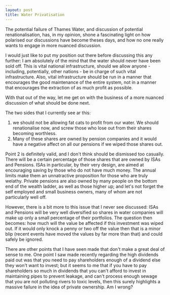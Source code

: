 ```yaml
---
layout: post
title: Water Privatisation
---
```


The potential failure of Thames Water, and discussion of potential renationalisation, has, in my opinion, shone a fascinating light on how polarised our discussions have become theses days, and how no one really wants to engage in more nuanced discussion.

I would just like to put my position out there before discussing this any further: I am absolutely of the mind that the water should never have been sold off. This is vital national infrastructure, should we allow anyone - including, potentially, other nations - be in charge of such vital infrastructure. Also, vital infrastructure should be run in a manner that encourages the good maintenance of the entire system, not in a manner that encourages the extraction of as much profit as possible.

With that out of the way, let me get on with the business of a more nuanced discussion of what should be done next.

The two sides that I currently see ar this:
1. we should not be allowing fat cats to profit from our water. We should renationalise now, and screw those who lose out from their shares becoming worthless.
2. Many of these shares are owned by pension companies and it would have a negative affect on all our pensions if we wiped those shares out.

Point 2 is definitely valid, and I don't think should be dismissed too casually. There will be a certain percentage of those shares that are owned by ISAs and Pensions. ISAs in particular, by their very design, are aimed at encouraging saving by those who do not have much money. The annual limits make them an unnatractive proposition for those who are truly welathy. Private pensions are also owned by many people on the bottom end of the wealth ladder, as well as those higher up; and let's not forget the self employed and small business owners, many of whom are not particularly well off.

However, there is a bit more to this issue that I never see discussed: ISAs and Pensions will be very well diversified so shares in water companies will make up only a small percentage of their portfolios. The question then becomes: how much will the value be affected if this investment was wiped out. If it would only knock a penny or two off the value then that is a minor blip (recent events have moved the values by far more than that) and could safely be ignored.

There are other points that I have seen made that don't make a great deal of sense to me. One point I saw made recently regarding the high dividends paid out was that you need to pay shareholders enough of a dividend else they won't want to invest; but it seems to me that if you have to pay shareholders so much in dividends that you can't afford to invest in maintaining pipes to prevent leakage, and can't process enough sewage that you are not polluting rivers to toxic levels, then this surely highlights a massive failure in the idea of private ownership. Am I wrong?
